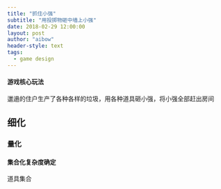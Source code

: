 ```yaml
---
title: "抓住小强"
subtitle: "用投掷物砸中墙上小强"
date: 2018-02-29 12:00:00
layout: post
author: "aibow"
header-style: text
tags:
  - game design
---
```


#### 游戏核心玩法

邋遢的住户生产了各种各样的垃圾，用各种道具砸小强，将小强全部赶出房间



## 细化

### 量化

#### 集合化复杂度确定

道具集合
